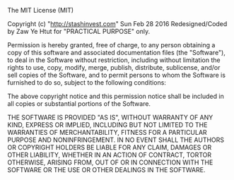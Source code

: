 
The MIT License (MIT)

Copyright (c) "http://stashinvest.com" Sun Feb 28 2016 Redesigned/Coded by Zaw Ye Htut for "PRACTICAL PURPOSE" only. 

Permission is hereby granted, free of charge, to any person obtaining a copy of
this software and associated documentation files (the "Software"), to deal in
the Software without restriction, including without limitation the rights to
use, copy, modify, merge, publish, distribute, sublicense, and/or sell copies of
the Software, and to permit persons to whom the Software is furnished to do so,
subject to the following conditions:

The above copyright notice and this permission notice shall be included in all
copies or substantial portions of the Software.

THE SOFTWARE IS PROVIDED "AS IS", WITHOUT WARRANTY OF ANY KIND, EXPRESS OR
IMPLIED, INCLUDING BUT NOT LIMITED TO THE WARRANTIES OF MERCHANTABILITY, FITNESS
FOR A PARTICULAR PURPOSE AND NONINFRINGEMENT. IN NO EVENT SHALL THE AUTHORS OR
COPYRIGHT HOLDERS BE LIABLE FOR ANY CLAIM, DAMAGES OR OTHER LIABILITY, WHETHER
IN AN ACTION OF CONTRACT, TORTOR OTHERWISE, ARISING FROM, OUT OF OR IN
CONNECTION WITH THE SOFTWARE OR THE USE OR OTHER DEALINGS IN THE SOFTWARE.


